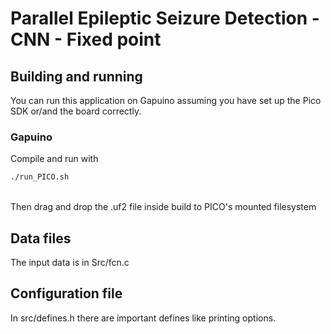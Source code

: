 # Parallel Epileptic Seizure Detection - CNN - Fixed point

## Building and running

You can run this application on Gapuino assuming you have set up the Pico SDK or/and the board correctly.


### Gapuino
Compile and run with
```sh
./run_PICO.sh
```
<br>Then drag and drop the .uf2 file inside build to PICO's mounted filesystem

## Data files

The input data is in Src/fcn.c

## Configuration file

In src/defines.h there are important defines like printing options.
